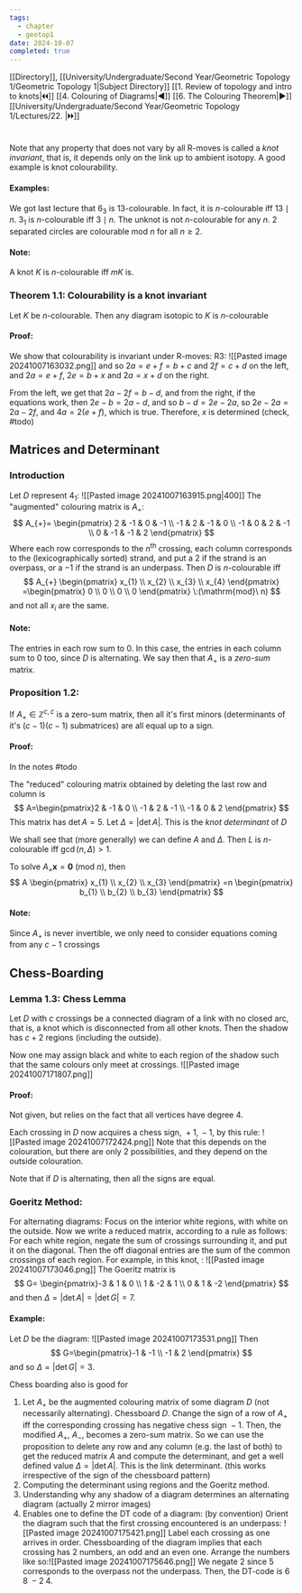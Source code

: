 ```yaml
---
tags:
  - chapter
  - geotop1
date: 2024-10-07
completed: true
---
```

[[Directory]], [[University/Undergraduate/Second Year/Geometric Topology 1/Geometric Topology 1|Subject Directory]]
[[1. Review of topology and intro to knots|🞀🞀]] [[4. Colouring of Diagrams|◀]] [[6. The Colouring Theorem|▶]] [[University/Undergraduate/Second Year/Geometric Topology 1/Lectures/22. |🞂🞂]]
# 
## 
### 
Note that any property that does not vary by all R-moves is called a *knot invariant*, that is, it depends only on the link up to ambient isotopy. A good example is knot colourability.
#### Examples:
We got last lecture that ${} 6_3 {}$ is $13 {}$-colourable. In fact, it is $n$-colourable iff ${} 13 \mid n {}$. 
${} 3_{1}$ is ${} n {}$-colourable iff ${} 3 \mid n {}$. 
The unknot is not $n {}$-colourable for any $n {}$. 
${} 2 {}$ separated circles are colourable mod ${} n {}$ for all $n\geq 2 {}$.
#### Note: 
A knot ${} K$ is $n$-colourable iff $mK$ is.

### Theorem 1.1: Colourability is a knot invariant
Let $K$ be $n$-colourable. Then any diagram isotopic to $K$ is ${} n {}$-colourable
#### Proof:
We show that colourability is invariant under R-moves:
R3:
![[Pasted image 20241007163032.png]]
and so ${} 2a=e+f=b+c {}$ and ${} 2f=c+d {}$ on the left, and ${} 2a=e+f$, ${} 2e=b+x {}$ and ${} 2a=x+d {}$ on the right.

From the left, we get that ${} 2a-2f=b-d {}$, and from the right, if the equations work, then ${} 2e-b=2a-d {}$, and so ${} b-d=2e-2a {}$, so ${} 2e-2a=2a-2f {}$, and ${} 4a=2(e+f) {}$, which is true. Therefore, ${} x$ is determined (check, #todo)
## Matrices and Determinant
### Introduction
Let $D$ represent $4_1$:
![[Pasted image 20241007163915.png|400]]
The "augmented" colouring matrix is $A_{+}$:
$$
A_{+}=
\begin{pmatrix}
2 & -1 & 0 & -1 \\
-1 & 2 & -1 & 0 \\
-1 & 0 & 2 & -1 \\
0 & -1 & -1 & 2
\end{pmatrix}
$$
Where each row corresponds to the ${} n^{\text{th}} {}$ crossing, each column corresponds to the (lexicographically sorted) strand, and put a ${} 2 {}$ if the strand is an overpass, or a $-1 {}$ if the strand is an underpass.
Then ${} D$ is ${} n {}$-colourable iff 
$$
A_{+} \begin{pmatrix} x_{1} \\ x_{2} \\ x_{3} \\ x_{4} \end{pmatrix} =\begin{pmatrix} 0 \\ 0 \\ 0 \\ 0 \end{pmatrix} \:(\mathrm{mod}\  n) 
$$
and not all ${} x_{i}$ are the same. 
#### Note:
The entries in each row sum to $0$. In this case, the entries in each column sum to $0$ too, since $D$ is alternating. We say then that $A_{+}$ is a *zero-sum* matrix.
### Proposition 1.2:
If ${} A_{+} \in \mathbb{Z}^{c,\, c} {}$ is a zero-sum matrix, then all it's first minors (determinants of it's ${} (c-1)(c-1) {}$ submatrices) are all equal up to a sign. 
#### Proof: 
In the notes #todo 

The "reduced" colouring matrix obtained by deleting the last row and column is 
$$
A=\begin{pmatrix}2 & -1 & 0 \\ -1 & 2 & -1 \\ -1 & 0 & 2 \end{pmatrix} 
$$
This matrix has ${} \det  A=5 {}$. Let ${} \Delta=|\det  A| {}$. This is the *knot determinant* of $D {}$

We shall see that (more generally) we can define ${} A {}$ and $\Delta$. Then $L$ is ${} n {}$-colourable iff ${} \gcd(n,\, \Delta)>1 {}$. 

To solve ${} A_{+} \mathbf{x}=\mathbf{0} \:(\mathrm{mod}\  n)  {}$, then
$$
A \begin{pmatrix} x_{1} \\ x_{2} \\ x_{3} \end{pmatrix} =n \begin{pmatrix} b_{1} \\ b_{2} \\ b_{3} \end{pmatrix} 
$$
#### Note: 
Since $A_{+} {}$ is never invertible, we only need to consider equations coming from any ${} c-1 {}$ crossings
## Chess-Boarding
### Lemma 1.3: Chess Lemma
Let ${} D$ with $c {}$ crossings be a connected diagram of a link with no closed arc, that is, a knot which is disconnected from all other knots. Then the shadow has ${} c+2 {}$ regions (including the outside).

Now one may assign black and white to each region of the shadow such that the same colours only meet at crossings. 
![[Pasted image 20241007171807.png]]
#### Proof:
Not given, but relies on the fact that all vertices have degree 4.

Each crossing in $D$ now acquires a chess sign, ${} +1,\, -1 {}$, by this rule:
![[Pasted image 20241007172424.png]]
Note that this depends on the colouration, but there are only 2 possibilities, and they depend on the outside colouration. 

Note that if ${} D {}$ is alternating, then all the signs are equal. 
### Goeritz Method:
For alternating diagrams: Focus on the interior white regions, with white on the outside. Now we write a reduced matrix, according to a rule as follows: For each white region, negate the sum of crossings surrounding it, and put it on the diagonal. Then the off diagonal entries are the sum of the common crossings of each region. For example, in this knot, :
![[Pasted image 20241007173046.png]]
The Goeritz matrix is
$$
G= \begin{pmatrix}-3 & 1 & 0 \\ 1 & -2 & 1 \\ 0 & 1 & -2 \end{pmatrix} 
$$
and then ${} \Delta=|\det  A|=|\det  G|=7 {}$. 
#### Example:
Let $D$ be the diagram:
![[Pasted image 20241007173531.png]]
Then 
$$
G=\begin{pmatrix}-1 & -1 \\ -1 & 2 \end{pmatrix} 
$$
and so ${} \Delta=|\det  G|=3 {}$.

Chess boarding also is good for
1. Let ${} A_{+}$ be the augmented colouring matrix of some diagram $D$ (not necessarily alternating). Chessboard $D$. Change the sign of a row of $A_{+} {}$ iff the corresponding crossing has negative chess sign ${} -1 {}$. Then, the modified ${} A_{+} {}$, ${} A_{-} {}$, becomes a zero-sum matrix. So we can use the proposition to delete any row and any column (e.g. the last of both) to get the reduced matrix $A {}$ and compute the determinant, and get a well defined value ${} \Delta=|\det  A| {}$. This is the link determinant. (this works irrespective of the sign of the chessboard pattern)
2. Computing the determinant using regions and the Goeritz method. 
3. Understanding why any shadow of a diagram determines an alternating diagram (actually 2 mirror images)
4. Enables one to define the DT code of a diagram: (by convention) Orient the diagram such that the first crossing encountered is an underpass:
![[Pasted image 20241007175421.png]]
Label each crossing as one arrives in order. Chessboarding of the diagram implies that each crossing has 2 numbers, an odd and an even one. Arrange the numbers like so:![[Pasted image 20241007175646.png]]
We negate $2$ since $5 {}$ corresponds to the overpass not the underpass. Then, the DT-code is ${} 6\;8\;-2\;4 {}$.
